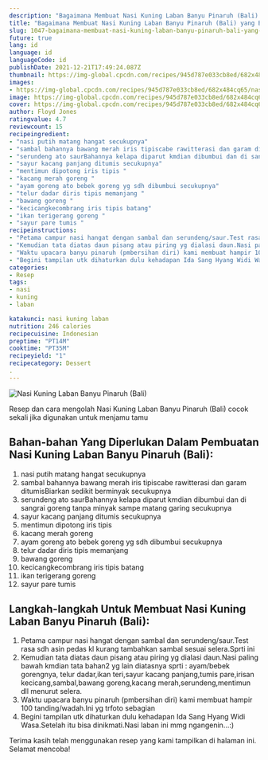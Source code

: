 ```yaml
---
description: "Bagaimana Membuat Nasi Kuning Laban Banyu Pinaruh (Bali) yang Bikin Ngiler"
title: "Bagaimana Membuat Nasi Kuning Laban Banyu Pinaruh (Bali) yang Bikin Ngiler"
slug: 1047-bagaimana-membuat-nasi-kuning-laban-banyu-pinaruh-bali-yang-bikin-ngiler
future: true
lang: id
language: id
languageCode: id
publishDate: 2021-12-21T17:49:24.087Z 
thumbnail: https://img-global.cpcdn.com/recipes/945d787e033cb8ed/682x484cq65/nasi-kuning-laban-banyu-pinaruh-bali-foto-resep-utama.png
images:
- https://img-global.cpcdn.com/recipes/945d787e033cb8ed/682x484cq65/nasi-kuning-laban-banyu-pinaruh-bali-foto-resep-utama.png
image: https://img-global.cpcdn.com/recipes/945d787e033cb8ed/682x484cq65/nasi-kuning-laban-banyu-pinaruh-bali-foto-resep-utama.png
cover: https://img-global.cpcdn.com/recipes/945d787e033cb8ed/682x484cq65/nasi-kuning-laban-banyu-pinaruh-bali-foto-resep-utama.png
author: Floyd Jones
ratingvalue: 4.7
reviewcount: 15
recipeingredient:
- "nasi putih matang hangat secukupnya"
- "sambal bahannya bawang merah iris tipiscabe rawitterasi dan garam ditumisBiarkan sedikit berminyak secukupnya"
- "serundeng ato saurBahannya kelapa diparut kmdian dibumbui dan di sangrai goreng tanpa minyak sampe matang garing secukupnya"
- "sayur kacang panjang ditumis secukupnya"
- "mentimun dipotong iris tipis "
- "kacang merah goreng "
- "ayam goreng ato bebek goreng yg sdh dibumbui secukupnya"
- "telur dadar diris tipis memanjang "
- "bawang goreng "
- "kecicangkecombrang iris tipis batang"
- "ikan terigerang goreng "
- "sayur pare tumis "
recipeinstructions:
- "Petama campur nasi hangat dengan sambal dan serundeng/saur.Test rasa sdh asin pedas kl kurang tambahkan sambal sesuai selera.Sprti ini"
- "Kemudian tata diatas daun pisang atau piring yg dialasi daun.Nasi paling bawah kmdian tata bahan2 yg lain diatasnya sprti : ayam/bebek gorengnya, telur dadar,ikan teri,sayur kacang panjang,tumis pare,irisan kecicang,sambal,bawang goreng,kacang merah,serundeng,mentimun dll menurut selera."
- "Waktu upacara banyu pinaruh (pmbersihan diri) kami membuat hampir 100 tanding/wadah.Ini yg trfoto sebagian"
- "Begini tampilan utk dihaturkan dulu kehadapan Ida Sang Hyang Widi Wasa.Setelah itu bisa dinikmati.Nasi laban ini mmg ngangenin...:)"
categories:
- Resep
tags:
- nasi
- kuning
- laban

katakunci: nasi kuning laban 
nutrition: 246 calories
recipecuisine: Indonesian
preptime: "PT14M"
cooktime: "PT35M"
recipeyield: "1"
recipecategory: Dessert
. 
---
```



![Nasi Kuning Laban Banyu Pinaruh (Bali)](https://img-global.cpcdn.com/recipes/945d787e033cb8ed/682x484cq65/nasi-kuning-laban-banyu-pinaruh-bali-foto-resep-utama.png)

Resep dan cara mengolah  Nasi Kuning Laban Banyu Pinaruh (Bali) cocok sekali jika digunakan untuk menjamu tamu

<!--inarticleads1-->

## Bahan-bahan Yang Diperlukan Dalam Pembuatan Nasi Kuning Laban Banyu Pinaruh (Bali):

1. nasi putih matang hangat secukupnya
1. sambal bahannya bawang merah iris tipiscabe rawitterasi dan garam ditumisBiarkan sedikit berminyak secukupnya
1. serundeng ato saurBahannya kelapa diparut kmdian dibumbui dan di sangrai goreng tanpa minyak sampe matang garing secukupnya
1. sayur kacang panjang ditumis secukupnya
1. mentimun dipotong iris tipis 
1. kacang merah goreng 
1. ayam goreng ato bebek goreng yg sdh dibumbui secukupnya
1. telur dadar diris tipis memanjang 
1. bawang goreng 
1. kecicangkecombrang iris tipis batang
1. ikan terigerang goreng 
1. sayur pare tumis 



<!--inarticleads2-->

## Langkah-langkah Untuk Membuat Nasi Kuning Laban Banyu Pinaruh (Bali):

1. Petama campur nasi hangat dengan sambal dan serundeng/saur.Test rasa sdh asin pedas kl kurang tambahkan sambal sesuai selera.Sprti ini
1. Kemudian tata diatas daun pisang atau piring yg dialasi daun.Nasi paling bawah kmdian tata bahan2 yg lain diatasnya sprti : ayam/bebek gorengnya, telur dadar,ikan teri,sayur kacang panjang,tumis pare,irisan kecicang,sambal,bawang goreng,kacang merah,serundeng,mentimun dll menurut selera.
1. Waktu upacara banyu pinaruh (pmbersihan diri) kami membuat hampir 100 tanding/wadah.Ini yg trfoto sebagian
1. Begini tampilan utk dihaturkan dulu kehadapan Ida Sang Hyang Widi Wasa.Setelah itu bisa dinikmati.Nasi laban ini mmg ngangenin...:)




Terima kasih telah menggunakan resep yang kami tampilkan di halaman ini. Selamat mencoba!

